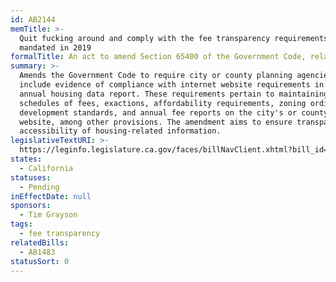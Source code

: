 ```yaml
---
id: AB2144
memTitle: >-
  Quit fucking around and comply with the fee transparency requirements we
  mandated in 2019
formalTitle: An act to amend Section 65400 of the Government Code, relating to housing.
summary: >-
  Amends the Government Code to require city or county planning agencies to
  include evidence of compliance with internet website requirements in their
  annual housing data report. These requirements pertain to maintaining current
  schedules of fees, exactions, affordability requirements, zoning ordinances,
  development standards, and annual fee reports on the city's or county's
  website, among other provisions. The amendment aims to ensure transparency and
  accessibility of housing-related information.
legislativeTextURI: >-
  https://leginfo.legislature.ca.gov/faces/billNavClient.xhtml?bill_id=202320240AB2144
states:
  - California
statuses:
  - Pending
inEffectDate: null
sponsors:
  - Tim Grayson
tags:
  - fee transparency
relatedBills:
  - AB1483
statusSort: 0
---
```

